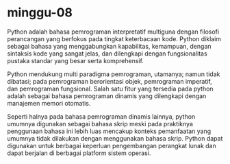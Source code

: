 # minggu-08

Python adalah bahasa pemrograman interpretatif multiguna dengan filosofi perancangan yang berfokus pada tingkat keterbacaan kode.
Python diklaim sebagai bahasa yang menggabungkan kapabilitas, kemampuan, dengan sintaksis kode yang sangat jelas, dan dilengkapi dengan fungsionalitas pustaka standar yang besar serta komprehensif.

Python mendukung multi paradigma pemrograman, utamanya; namun tidak dibatasi; pada pemrograman berorientasi objek, pemrograman imperatif, dan pemrograman fungsional.
Salah satu fitur yang tersedia pada python adalah sebagai bahasa pemrograman dinamis yang dilengkapi dengan manajemen memori otomatis.

Seperti halnya pada bahasa pemrograman dinamis lainnya, python umumnya digunakan sebagai bahasa skrip meski pada praktiknya penggunaan bahasa ini lebih luas mencakup konteks pemanfaatan yang umumnya tidak dilakukan dengan menggunakan bahasa skrip.
Python dapat digunakan untuk berbagai keperluan pengembangan perangkat lunak dan dapat berjalan di berbagai platform sistem operasi.
